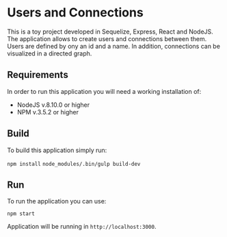 # Users and Connections

This is a toy project developed in Sequelize, Express, React and NodeJS.  The
application allows to create users and connections between them. Users are
defined by ony an id and a name. In addition, connections can be visualized
in a directed graph.

## Requirements

In order to run this application you will need a working installation of:

- NodeJS v.8.10.0 or higher
- NPM v.3.5.2 or higher

## Build

To build this application simply run:

`npm install`
`node_modules/.bin/gulp build-dev`

## Run

To run the application you can use:

`npm start`

Application will be running in `http://localhost:3000`.

